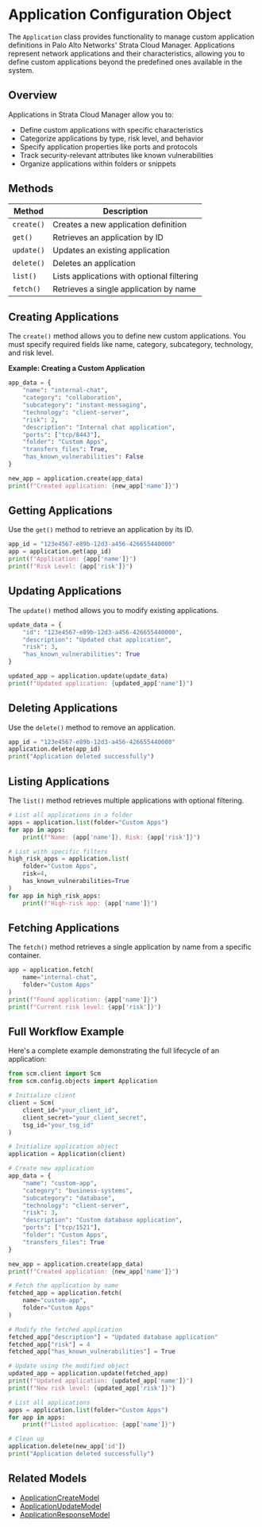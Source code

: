 # Application Configuration Object

The `Application` class provides functionality to manage custom application definitions in Palo Alto Networks' Strata
Cloud Manager.
Applications represent network applications and their characteristics, allowing you to define custom applications beyond
the predefined ones available in the system.

## Overview

Applications in Strata Cloud Manager allow you to:

- Define custom applications with specific characteristics
- Categorize applications by type, risk level, and behavior
- Specify application properties like ports and protocols
- Track security-relevant attributes like known vulnerabilities
- Organize applications within folders or snippets

## Methods

| Method     | Description                                |
|------------|--------------------------------------------|
| `create()` | Creates a new application definition       |
| `get()`    | Retrieves an application by ID             |
| `update()` | Updates an existing application            |
| `delete()` | Deletes an application                     |
| `list()`   | Lists applications with optional filtering |
| `fetch()`  | Retrieves a single application by name     |

## Creating Applications

The `create()` method allows you to define new custom applications. You must specify required fields like name,
category,
subcategory, technology, and risk level.

**Example: Creating a Custom Application**

<div class="termy">

<!-- termynal -->

```python
app_data = {
    "name": "internal-chat",
    "category": "collaboration",
    "subcategory": "instant-messaging",
    "technology": "client-server",
    "risk": 2,
    "description": "Internal chat application",
    "ports": ["tcp/8443"],
    "folder": "Custom Apps",
    "transfers_files": True,
    "has_known_vulnerabilities": False
}

new_app = application.create(app_data)
print(f"Created application: {new_app['name']}")
```

</div>

## Getting Applications

Use the `get()` method to retrieve an application by its ID.

<div class="termy">

<!-- termynal -->

```python
app_id = "123e4567-e89b-12d3-a456-426655440000"
app = application.get(app_id)
print(f"Application: {app['name']}")
print(f"Risk Level: {app['risk']}")
```

</div>

## Updating Applications

The `update()` method allows you to modify existing applications.

<div class="termy">

<!-- termynal -->

```python
update_data = {
    "id": "123e4567-e89b-12d3-a456-426655440000",
    "description": "Updated chat application",
    "risk": 3,
    "has_known_vulnerabilities": True
}

updated_app = application.update(update_data)
print(f"Updated application: {updated_app['name']}")
```

</div>

## Deleting Applications

Use the `delete()` method to remove an application.

<div class="termy">

<!-- termynal -->

```python
app_id = "123e4567-e89b-12d3-a456-426655440000"
application.delete(app_id)
print("Application deleted successfully")
```

</div>

## Listing Applications

The `list()` method retrieves multiple applications with optional filtering.

<div class="termy">

<!-- termynal -->

```python
# List all applications in a folder
apps = application.list(folder="Custom Apps")
for app in apps:
    print(f"Name: {app['name']}, Risk: {app['risk']}")

# List with specific filters
high_risk_apps = application.list(
    folder="Custom Apps",
    risk=4,
    has_known_vulnerabilities=True
)
for app in high_risk_apps:
    print(f"High-risk app: {app['name']}")
```

</div>

## Fetching Applications

The `fetch()` method retrieves a single application by name from a specific container.

<div class="termy">

<!-- termynal -->

```python
app = application.fetch(
    name="internal-chat",
    folder="Custom Apps"
)
print(f"Found application: {app['name']}")
print(f"Current risk level: {app['risk']}")
```

</div>

## Full Workflow Example

Here's a complete example demonstrating the full lifecycle of an application:

<div class="termy">

<!-- termynal -->

```python
from scm.client import Scm
from scm.config.objects import Application

# Initialize client
client = Scm(
    client_id="your_client_id",
    client_secret="your_client_secret",
    tsg_id="your_tsg_id"
)

# Initialize application object
application = Application(client)

# Create new application
app_data = {
    "name": "custom-app",
    "category": "business-systems",
    "subcategory": "database",
    "technology": "client-server",
    "risk": 3,
    "description": "Custom database application",
    "ports": ["tcp/1521"],
    "folder": "Custom Apps",
    "transfers_files": True
}

new_app = application.create(app_data)
print(f"Created application: {new_app['name']}")

# Fetch the application by name
fetched_app = application.fetch(
    name="custom-app",
    folder="Custom Apps"
)

# Modify the fetched application
fetched_app["description"] = "Updated database application"
fetched_app["risk"] = 4
fetched_app["has_known_vulnerabilities"] = True

# Update using the modified object
updated_app = application.update(fetched_app)
print(f"Updated application: {updated_app['name']}")
print(f"New risk level: {updated_app['risk']}")

# List all applications
apps = application.list(folder="Custom Apps")
for app in apps:
    print(f"Listed application: {app['name']}")

# Clean up
application.delete(new_app['id'])
print("Application deleted successfully")
```

</div>

## Related Models

- [ApplicationCreateModel](../../models/objects/application_models.md#applicationcreatemodel)
- [ApplicationUpdateModel](../../models/objects/application_models.md#applicationupdatemodel)
- [ApplicationResponseModel](../../models/objects/application_models.md#applicationresponsemodel)